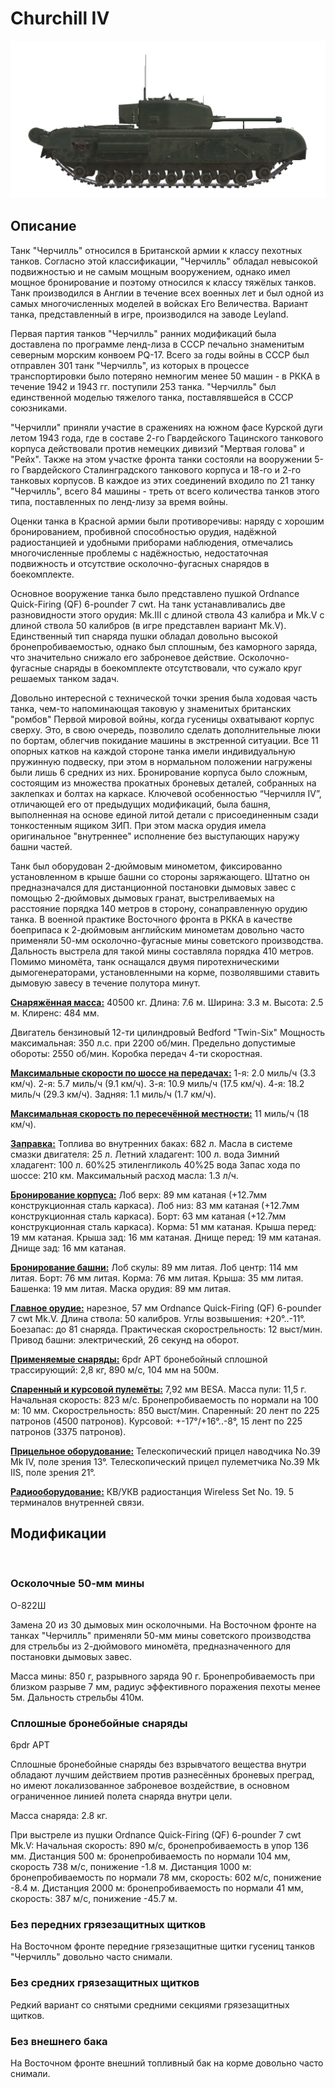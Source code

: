 # Churchill IV

![_churchill-iv](../images/_churchill-iv.png)

## Описание

Танк "Черчилль" относился в Британской армии к классу пехотных танков. Согласно этой классификации, "Черчилль" обладал невысокой подвижностью и не самым мощным вооружением, однако имел мощное бронирование и поэтому относился к классу тяжёлых танков. Танк производился в Англии в течение всех военных лет и был одной из самых многочисленных моделей в войсках Его Величества. Вариант танка, представленный в игре, производился на заводе Leyland.

Первая партия танков "Черчилль" ранних модификаций была доставлена по программе ленд-лиза в СССР печально знаменитым северным морским конвоем PQ-17. Всего за годы войны в СССР был отправлен 301 танк "Черчилль", из которых в процессе транспортировки было потеряно немногим менее 50 машин - в РККА в течение 1942 и 1943 гг. поступили 253 танка. "Черчилль" был единственной моделью тяжелого танка, поставлявшейся в СССР союзниками.

"Черчилли" приняли участие в сражениях на южном фасе Курской дуги летом 1943 года, где в составе 2-го Гвардейского Тацинского танкового корпуса действовали против немецких дивизий "Мертвая голова" и "Рейх". Также на этом участке фронта танки состояли на вооружении 5-го Гвардейского Сталинградского танкового корпуса и 18-го и 2-го танковых корпусов. В каждое из этих соединений входило по 21 танку "Черчилль", всего 84 машины - треть от всего количества танков этого типа, поставленных по ленд-лизу за время войны.

Оценки танка в Красной армии были противоречивы: наряду с хорошим бронированием, пробивной способностью орудия, надёжной радиостанцией и удобными приборами наблюдения, отмечались многочисленные проблемы с надёжностью, недостаточная подвижность и отсутствие осколочно-фугасных снарядов в боекомплекте.

Основное вооружение танка было представлено пушкой Ordnance Quick-Firing (QF) 6-pounder 7 cwt. На танк устанавливались две разновидности этого орудия: Mk.III с длиной ствола 43 калибра и Mk.V с длиной ствола 50 калибров (в игре представлен вариант Mk.V). Единственный тип снаряда пушки обладал довольно высокой бронепробиваемостью, однако был сплошным, без каморного заряда, что значительно снижало его заброневое действие. Осколочно-фугасные снаряды в боекомплекте отсутствовали, что сужало круг решаемых танком задач.

Довольно интересной с технической точки зрения была ходовая часть танка, чем-то напоминающая таковую у знаменитых британских "ромбов" Первой мировой войны, когда гусеницы охватывают корпус сверху. Это, в свою очередь, позволило сделать дополнительные люки по бортам, облегчив покидание машины в экстренной ситуации. Все 11 опорных катков на каждой стороне танка имели индивидуальную пружинную подвеску, при этом в нормальном положении нагружены были лишь 6 средних из них. Бронирование корпуса было сложным, состоящим из множества прокатных броневых деталей, собранных на заклепках и болтах на каркасе. Ключевой особенностью “Черчилля IV”, отличающей его от предыдущих модификаций, была башня, выполненная на основе единой литой детали с присоединенным сзади тонкостенным ящиком ЗИП. При этом маска орудия имела оригинальное "внутреннее" исполнение без выступающих наружу башни частей.

Танк был оборудован 2-дюймовым минометом, фиксированно установленном в крыше башни со стороны заряжающего. Штатно он предназначался для дистанционной постановки дымовых завес с помощью 2-дюймовых дымовых гранат, выстреливаемых на расстояние порядка 140 метров в сторону, сонаправленную орудию танка. В военной практике Восточного фронта в РККА в качестве боеприпаса к 2-дюймовым английским минометам довольно часто применяли 50-мм осколочно-фугасные мины советского производства. Дальность выстрела для такой мины составляла порядка 410 метров. Помимо миномёта, танк оснащался двумя пиротехническими дымогенераторами, установленными на корме, позволявшими ставить дымовую завесу в течение полутора минут.

<b><u>Снаряжённая масса:</u></b> 40500 кг.
Длина: 7.6 м.
Ширина: 3.3 м.
Высота: 2.5 м.
Клиренс: 484 мм.

Двигатель бензиновый 12-ти цилиндровый Bedford "Twin-Six"
Мощность максимальная: 350 л.с. при 2200 об/мин.
Предельно допустимые обороты: 2550 об/мин.
Коробка передач 4-ти скоростная.

<b><u>Максимальные скорости по шоссе на передачах:</u></b>
1-я: 2.0 миль/ч (3.3 км/ч).
2-я: 5.7 миль/ч (9.1 км/ч).
3-я: 10.9 миль/ч (17.5 км/ч).
4-я: 18.2 миль/ч (29.3 км/ч).
Задняя: 1.1 миль/ч (1.7 км/ч).

<b><u>Максимальная скорость по пересечённой местности:</u></b> 11 миль/ч (18 км/ч).

<b><u>Заправка:</u></b>
Топлива во внутренних баках: 682 л.
Масла в системе смазки двигателя: 25 л.
Летний хладагент: 100 л. вода
Зимний хладагент: 100 л. 60%25 этиленгликоль 40%25 вода
Запас хода по шоссе: 210 км.
Максимальный расход масла: 1.3 л/ч.

<b><u>Бронирование корпуса:</u></b>
Лоб верх: 89 мм катаная (+12.7мм конструкционная сталь каркаса).
Лоб низ: 83 мм катаная (+12.7мм конструкционная сталь каркаса).
Борт: 63 мм катаная (+12.7мм конструкционная сталь каркаса).
Корма: 51 мм катаная.
Крыша перед: 19 мм катаная.
Крыша зад: 16 мм катаная.
Днище перед: 19 мм катаная.
Днище зад: 16 мм катаная.

<b><u>Бронирование башни:</u></b>
Лоб скулы: 89 мм литая.
Лоб центр: 114 мм литая.
Борт: 76 мм литая.
Корма: 76 мм литая.
Крыша: 35 мм литая.
Башенка: 19 мм литая.
Маска орудия: 89 мм литая.

<b><u>Главное орудие:</u></b> нарезное, 57 мм Ordnance Quick-Firing (QF) 6-pounder 7 cwt Mk.V.
Длина ствола: 50 калибров.
Углы возвышения: +20°..-11°.
Боезапас: до 81 снаряда.
Практическая скорострельность: 12 выст/мин.
Привод башни: электрический, 26 секунд на оборот.

<b><u>Применяемые снаряды:</u></b>
6pdr APT бронебойный сплошной трассирующий: 2,8 кг, 890 м/с, 104 мм на 500м.

<b><u>Спаренный и курсовой пулемёты:</u></b> 7,92 мм BESA.
Масса пули: 11,5 г.
Начальная скорость: 823 м/с.
Бронепробиваемость по нормали на 100 м: 10 мм.
Скорострельность: 850 выст/мин.
Спаренный: 20 лент по 225 патронов (4500 патронов).
Курсовой: +-17°/+16°..-8°, 15 лент по 225 патронов (3375 патронов).

<b><u>Прицельное оборудование:</u></b>
Телескопический прицел наводчика No.39 Mk IV, поле зрения 13°.
Телескопический прицел пулеметчика No.39 Mk IIS, поле зрения 21°.

<b><u>Радиооборудование:</u></b>
КВ/УКВ радиостанция Wireless Set No. 19.
5 терминалов внутренней связи.

## Модификации
﻿

### Осколочные 50-мм мины

О-822Ш

Замена 20 из 30 дымовых мин осколочными. На Восточном фронте на танках "Черчилль" применяли 50-мм мины советского производства для стрельбы из 2-дюймового миномёта, предназначенного для постановки дымовых завес.

Масса мины: 850 г, разрывного заряда 90 г.
Бронепробиваемость при близком разрыве 7 мм, радиус эффективного поражения пехоты менее 5м.
Дальность стрельбы 410м.﻿

### Сплошные бронебойные снаряды

6pdr APT

Сплошные бронебойные снаряды без взрывчатого вещества внутри обладают лучшим действием против разнесённых броневых преград, но имеют локализованное заброневое воздействие, в основном ограниченное линией полета снаряда внутри цели.

Масса снаряда: 2.8 кг.

При выстреле из пушки Ordnance Quick-Firing (QF) 6-pounder 7 cwt Mk.V:
Начальная скорость: 890 м/с, бронепробиваемость в упор 136 мм.
Дистанция 500 м: бронепробиваемость по нормали 104 мм, скорость 738 м/с, понижение -1.8 м.
Дистанция 1000 м: бронепробиваемость по нормали 78 мм, скорость: 602 м/с, понижение -8.4 м.
Дистанция 2000 м: бронепробиваемость по нормали 41 мм, скорость: 387 м/с, понижение -45.7 м.﻿

### Без передних грязезащитных щитков

На Восточном фронте передние грязезащитные щитки гусениц танков "Черчилль" довольно часто снимали.
﻿

### Без средних грязезащитных щитков

Редкий вариант со снятыми средними секциями грязезащитных щитков.
﻿

### Без внешнего бака

На Восточном фронте внешний топливный бак на корме довольно часто снимали.